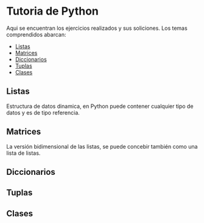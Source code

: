 # Tutoria de Python
Aqui se encuentran los ejercicios realizados y sus soliciones. Los temas comprendidos abarcan:

* [Listas](./#listas)
* [Matrices](https://github.com/rakso-dev/python-course#matrices)
* [Diccionarios](https://github.com/rakso-dev/python-course#diccionarios)
* [Tuplas](https://github.com/rakso-dev/python-course#tuplas)
* [Clases](https://github.com/rakso-dev/python-course#clases)

## Listas
Estructura de datos dinamica, en Python puede contener cualquier tipo de datos y es de tipo referencia.


## Matrices
La versión bidimensional de las listas, se puede concebir también como una lista de listas.
## Diccionarios
## Tuplas
## Clases